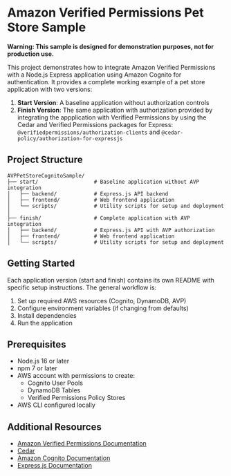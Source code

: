 # Amazon Verified Permissions Pet Store Sample

**Warning: This sample is designed for demonstration purposes, not for production use.**

This project demonstrates how to integrate Amazon Verified Permissions with a Node.js Express application using Amazon Cognito for authentication. It provides a complete working example of a pet store application with two versions:

1. **Start Version**: A baseline application without authorization controls
2. **Finish Version**: The same application with authorization provided by integrating the appplication with Verified Permissions by using the Cedar and Verified Permissions packages for Express: `@verifiedpermissions/authorization-clients` and `@cedar-policy/authorization-for-expressjs`

## Project Structure

```
AVPPetStoreCognitoSample/
├── start/                  # Baseline application without AVP integration
│   ├── backend/            # Express.js API backend
│   ├── frontend/           # Web frontend application
│   └── scripts/            # Utility scripts for setup and deployment
│
├── finish/                 # Complete application with AVP integration
│   ├── backend/            # Express.js API with AVP authorization
│   ├── frontend/           # Web frontend application
│   └── scripts/            # Utility scripts for setup and deployment
```

## Getting Started

Each application version (start and finish) contains its own README with specific setup instructions. The general workflow is:

1. Set up required AWS resources (Cognito, DynamoDB, AVP)
2. Configure environment variables (if changing from defaults)
3. Install dependencies
4. Run the application

## Prerequisites

- Node.js 16 or later
- npm 7 or later
- AWS account with permissions to create:
  - Cognito User Pools
  - DynamoDB Tables
  - Verified Permissions Policy Stores
- AWS CLI configured locally

## Additional Resources

- [Amazon Verified Permissions Documentation](https://docs.aws.amazon.com/verified-permissions/)
- [Cedar](https://docs.cedarpolicy.com/)
- [Amazon Cognito Documentation](https://docs.aws.amazon.com/cognito/)
- [Express.js Documentation](https://expressjs.com/)
